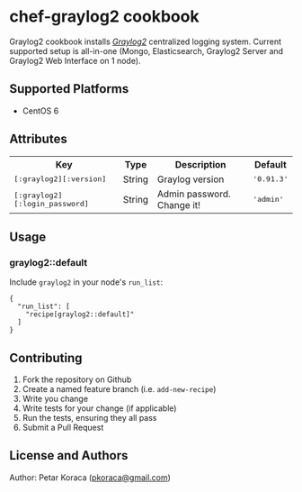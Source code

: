 # chef-graylog2 cookbook

Graylog2 cookbook installs [_Graylog2_](http://www.graylog2.org) centralized logging system. Current supported setup is all-in-one (Mongo, Elasticsearch, Graylog2 Server and Graylog2 Web Interface on 1 node).

## Supported Platforms

- CentOS 6

## Attributes

<table>
  <tr>
    <th>Key</th>
    <th>Type</th>
    <th>Description</th>
    <th>Default</th>
  </tr>
  <tr>
    <td><tt>[:graylog2][:version]</tt></td>
    <td>String</td>
    <td>Graylog version</td>
    <td><tt>'0.91.3'</tt></td>
  </tr>
    <tr>
    <td><tt>[:graylog2][:login_password]</tt></td>
    <td>String</td>
    <td>Admin password. Change it!</td>
    <td><tt>'admin'</tt></td>
</tr>
</table>

## Usage

### graylog2::default

Include `graylog2` in your node's `run_list`:

```
{
  "run_list": [
    "recipe[graylog2::default]"
  ]
}
```

## Contributing

1. Fork the repository on Github
2. Create a named feature branch (i.e. `add-new-recipe`)
3. Write you change
4. Write tests for your change (if applicable)
5. Run the tests, ensuring they all pass
6. Submit a Pull Request

## License and Authors

Author: Petar Koraca (pkoraca@gmail.com)
